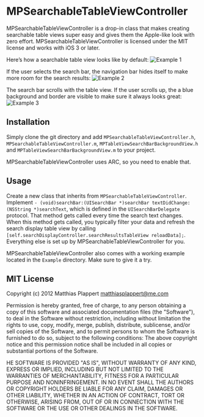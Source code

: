 # MPSearchableTableViewController

MPSearchableTableViewController is a drop-in class that makes creating searchable table views super easy and gives them the Apple-like look with zero effort. MPSearchableTableViewController is licensed under
the MIT license and works with iOS 3 or later.

Here’s how a searchable table view looks like by default:
![Example 1](matthiasplappert.github.com/MPSearchableTableViewController/.img/example1.png)

If the user selects the search bar, the navigation bar hides itself to make more room for the search results:
![Example 2](matthiasplappert.github.com/MPSearchableTableViewController/.img/example2.png)

The search bar scrolls with the table view. If the user scrolls up, the a blue background and border are visible to make sure it always looks great:
![Example 3](matthiasplappert.github.com/MPSearchableTableViewController/.img/example3.png)


## Installation

Simply clone the git directory and add `MPSearchableTableViewController.h`, `MPSearchableTableViewController.m`, `MPTableViewSearchBarBackgroundView.h` and `MPTableViewSearchBarBackgroundView.m` to your project.

MPSearchableTableViewController uses ARC, so you need to enable that.


## Usage

Create a new class that inherits from `MPSearchableTableViewController`. Implement `- (void)searchBar:(UISearchBar *)searchBar textDidChange:(NSString *)searchText`, which is defined in the `UISearchBarDelegate` protocol. That method gets called every time the search text changes. When this method gets called, you typically filter your data and refresh the search display table view by calling `[self.searchDisplayController.searchResultsTableView reloadData];`. Everything else is set up by MPSearchableTableViewController for you.

MPSearchableTableViewController also comes with a working example located in the `Example` directory. Make sure to give it a try.


## MIT License
Copyright (c) 2012 Matthias Plappert matthiasplappert@me.com

Permission is hereby granted, free of charge, to any person obtaining a copy of this software and associated documentation files (the "Software"), to deal in the Software without restriction, including without limitation the rights to use, copy, modify, merge, publish, distribute, sublicense, and/or sell copies of the Software, and to permit persons to whom the Software is furnished to do so, subject to the following conditions: The above copyright notice and this permission notice shall be included in all copies or substantial portions of the Software.

HE SOFTWARE IS PROVIDED "AS IS", WITHOUT WARRANTY OF ANY KIND, EXPRESS OR IMPLIED, INCLUDING BUT NOT LIMITED TO THE WARRANTIES OF MERCHANTABILITY, FITNESS FOR A PARTICULAR PURPOSE AND NONINFRINGEMENT. IN NO EVENT SHALL THE AUTHORS OR COPYRIGHT HOLDERS BE LIABLE FOR ANY CLAIM, DAMAGES OR OTHER LIABILITY, WHETHER IN AN ACTION OF CONTRACT, TORT OR OTHERWISE, ARISING FROM, OUT OF OR IN CONNECTION WITH THE SOFTWARE OR THE USE OR OTHER DEALINGS IN THE SOFTWARE.
